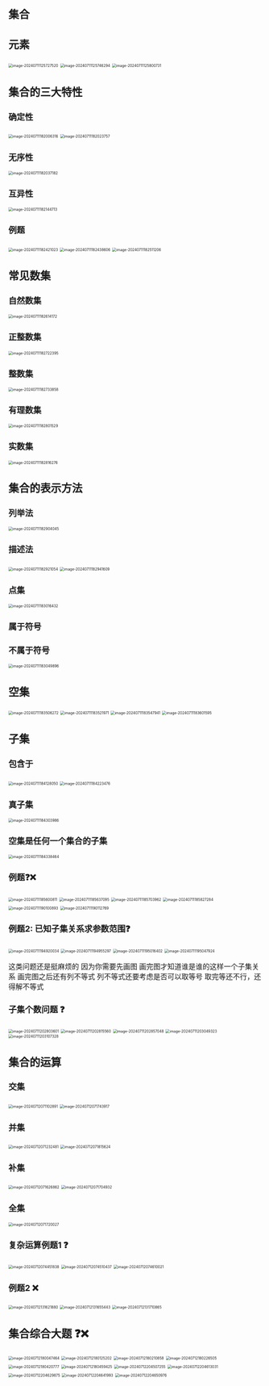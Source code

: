 ## 集合

## 元素

<img src="/Users/yuebinghui/Documents/program/github/note/images/image-20240711125727520.png" alt="image-20240711125727520" style="zoom:50%;" />

<img src="/Users/yuebinghui/Documents/program/github/note/images/image-20240711125746294.png" alt="image-20240711125746294" style="zoom:50%;" />

<img src="/Users/yuebinghui/Documents/program/github/note/images/image-20240711125800731.png" alt="image-20240711125800731" style="zoom:50%;" />

## 集合的三大特性

### 确定性

<img src="/Users/yuebinghui/Documents/program/github/note/images/image-20240711182006316.png" alt="image-20240711182006316" style="zoom:50%;" />

<img src="/Users/yuebinghui/Documents/program/github/note/images/image-20240711182023757.png" alt="image-20240711182023757" style="zoom:50%;" />

### 无序性

<img src="/Users/yuebinghui/Documents/program/github/note/images/image-20240711182037182.png" alt="image-20240711182037182" style="zoom:50%;" />

### 互异性

<img src="/Users/yuebinghui/Documents/program/github/note/images/image-20240711182144713.png" alt="image-20240711182144713" style="zoom:50%;" />

### 例题

<img src="/Users/yuebinghui/Documents/program/github/note/images/image-20240711182421023.png" alt="image-20240711182421023" style="zoom:50%;" />

<img src="/Users/yuebinghui/Documents/program/github/note/images/image-20240711182438606.png" alt="image-20240711182438606" style="zoom:50%;" />

<img src="/Users/yuebinghui/Documents/program/github/note/images/image-20240711182511206.png" alt="image-20240711182511206" style="zoom:50%;" />

## 常见数集

### 自然数集

<img src="/Users/yuebinghui/Documents/program/github/note/images/image-20240711182614172.png" alt="image-20240711182614172" style="zoom:50%;" />

### 正整数集

<img src="/Users/yuebinghui/Documents/program/github/note/images/image-20240711182722395.png" alt="image-20240711182722395" style="zoom:50%;" />

### 整数集

<img src="/Users/yuebinghui/Documents/program/github/note/images/image-20240711182733858.png" alt="image-20240711182733858" style="zoom:50%;" />

### 有理数集

<img src="/Users/yuebinghui/Documents/program/github/note/images/image-20240711182801529.png" alt="image-20240711182801529" style="zoom:50%;" />

### 实数集

<img src="/Users/yuebinghui/Documents/program/github/note/images/image-20240711182816276.png" alt="image-20240711182816276" style="zoom:50%;" />

## 集合的表示方法

### 列举法

<img src="/Users/yuebinghui/Documents/program/github/note/images/image-20240711182904045.png" alt="image-20240711182904045" style="zoom:50%;" />

### 描述法

<img src="/Users/yuebinghui/Documents/program/github/note/images/image-20240711182921054.png" alt="image-20240711182921054" style="zoom:50%;" />

<img src="/Users/yuebinghui/Documents/program/github/note/images/image-20240711182941609.png" alt="image-20240711182941609" style="zoom:50%;" />

### 点集

<img src="/Users/yuebinghui/Documents/program/github/note/images/image-20240711183016432.png" alt="image-20240711183016432" style="zoom:50%;" />

### 属于符号

### 不属于符号

<img src="/Users/yuebinghui/Documents/program/github/note/images/image-20240711183049896.png" alt="image-20240711183049896" style="zoom:50%;" />

## 空集

<img src="/Users/yuebinghui/Documents/program/github/note/images/image-20240711183506272.png" alt="image-20240711183506272" style="zoom:50%;" />

<img src="/Users/yuebinghui/Documents/program/github/note/images/image-20240711183521971.png" alt="image-20240711183521971" style="zoom:50%;" />

<img src="/Users/yuebinghui/Documents/program/github/note/images/image-20240711183547941.png" alt="image-20240711183547941" style="zoom:50%;" />

<img src="/Users/yuebinghui/Documents/program/github/note/images/image-20240711183601595.png" alt="image-20240711183601595" style="zoom:50%;" />

## 子集

### 包含于

<img src="/Users/yuebinghui/Documents/program/github/note/images/image-20240711184128050.png" alt="image-20240711184128050" style="zoom:50%;" />

<img src="/Users/yuebinghui/Documents/program/github/note/images/image-20240711184223476.png" alt="image-20240711184223476" style="zoom:50%;" />

### 真子集

<img src="/Users/yuebinghui/Documents/program/github/note/images/image-20240711184303986.png" alt="image-20240711184303986" style="zoom:50%;" />

### 空集是任何一个集合的子集

<img src="/Users/yuebinghui/Documents/program/github/note/images/image-20240711184338464.png" alt="image-20240711184338464" style="zoom:50%;" />

### 例题❓❌

<img src="/Users/yuebinghui/Documents/program/github/note/images/image-20240711185600811.png" alt="image-20240711185600811" style="zoom:50%;" />

<img src="/Users/yuebinghui/Documents/program/github/note/images/image-20240711185637095.png" alt="image-20240711185637095" style="zoom:50%;" />

<img src="/Users/yuebinghui/Documents/program/github/note/images/image-20240711185703962.png" alt="image-20240711185703962" style="zoom:50%;" />

<img src="/Users/yuebinghui/Documents/program/github/note/images/image-20240711185827284.png" alt="image-20240711185827284" style="zoom:50%;" />

<img src="/Users/yuebinghui/Documents/program/github/note/images/image-20240711190100893.png" alt="image-20240711190100893" style="zoom:50%;" />

<img src="/Users/yuebinghui/Documents/program/github/note/images/image-20240711190112769.png" alt="image-20240711190112769" style="zoom:50%;" />

### 例题2: 已知子集关系求参数范围❓

<img src="/Users/yuebinghui/Documents/program/github/note/images/image-20240711194920034.png" alt="image-20240711194920034" style="zoom:50%;" />

<img src="/Users/yuebinghui/Documents/program/github/note/images/image-20240711194955297.png" alt="image-20240711194955297" style="zoom:50%;" />

<img src="/Users/yuebinghui/Documents/program/github/note/images/image-20240711195016402.png" alt="image-20240711195016402" style="zoom:50%;" />

<img src="/Users/yuebinghui/Documents/program/github/note/images/image-20240711195047924.png" alt="image-20240711195047924" style="zoom:50%;" />

这类问题还是挺麻烦的
因为你需要先画图
画完图才知道谁是谁的这样一个子集关系
画完图之后还有列不等式
列不等式还要考虑是否可以取等号
取完等还不行，还得解不等式

### 子集个数问题 ❓

<img src="/Users/yuebinghui/Documents/program/github/note/images/image-20240711202803601.png" alt="image-20240711202803601" style="zoom:50%;" />

<img src="/Users/yuebinghui/Documents/program/github/note/images/image-20240711202815560.png" alt="image-20240711202815560" style="zoom:50%;" />

<img src="/Users/yuebinghui/Documents/program/github/note/images/image-20240711202857048.png" alt="image-20240711202857048" style="zoom:50%;" />

<img src="/Users/yuebinghui/Documents/program/github/note/images/image-20240711203049323.png" alt="image-20240711203049323" style="zoom:50%;" />

<img src="/Users/yuebinghui/Documents/program/github/note/images/image-20240711203107328.png" alt="image-20240711203107328" style="zoom:50%;" />

## 集合的运算

### 交集

<img src="/Users/yuebinghui/Documents/program/github/note/images/image-20240712071102891.png" alt="image-20240712071102891" style="zoom:50%;" />

<img src="/Users/yuebinghui/Documents/program/github/note/images/image-20240712071743917.png" alt="image-20240712071743917" style="zoom:50%;" />

### 并集

<img src="/Users/yuebinghui/Documents/program/github/note/images/image-20240712071232481.png" alt="image-20240712071232481" style="zoom:50%;" />

<img src="/Users/yuebinghui/Documents/program/github/note/images/image-20240712071815624.png" alt="image-20240712071815624" style="zoom:50%;" />

### 补集

<img src="/Users/yuebinghui/Documents/program/github/note/images/image-20240712071626862.png" alt="image-20240712071626862" style="zoom:50%;" />

<img src="/Users/yuebinghui/Documents/program/github/note/images/image-20240712071704932.png" alt="image-20240712071704932" style="zoom:50%;" />

### 全集

<img src="/Users/yuebinghui/Documents/program/github/note/images/image-20240712071720027.png" alt="image-20240712071720027" style="zoom:50%;" />

### 复杂运算例题1 ❓

<img src="/Users/yuebinghui/Documents/program/github/note/images/image-20240712074451838.png" alt="image-20240712074451838" style="zoom:50%;" />

<img src="/Users/yuebinghui/Documents/program/github/note/images/image-20240712074510437.png" alt="image-20240712074510437" style="zoom:50%;" />

<img src="/Users/yuebinghui/Documents/program/github/note/images/image-20240712074610021.png" alt="image-20240712074610021" style="zoom:50%;" />

### 例题2 ❌

<img src="/Users/yuebinghui/Documents/program/github/note/images/image-20240712131621880.png" alt="image-20240712131621880" style="zoom:50%;" />

<img src="/Users/yuebinghui/Documents/program/github/note/images/image-20240712131655443.png" alt="image-20240712131655443" style="zoom:50%;" />

<img src="/Users/yuebinghui/Documents/program/github/note/images/image-20240712131710865.png" alt="image-20240712131710865" style="zoom:50%;" />

## 集合综合大题 ❓❌

<img src="/Users/yuebinghui/Documents/program/github/note/images/image-20240712180047464.png" alt="image-20240712180047464" style="zoom:50%;" />

<img src="/Users/yuebinghui/Documents/program/github/note/images/image-20240712180125202.png" alt="image-20240712180125202" style="zoom:50%;" />

<img src="/Users/yuebinghui/Documents/program/github/note/images/image-20240712180210858.png" alt="image-20240712180210858" style="zoom:50%;" />

<img src="/Users/yuebinghui/Documents/program/github/note/images/image-20240712180226505.png" alt="image-20240712180226505" style="zoom:50%;" />

<img src="/Users/yuebinghui/Documents/program/github/note/images/image-20240712180420777.png" alt="image-20240712180420777" style="zoom:50%;" />

<img src="/Users/yuebinghui/Documents/program/github/note/images/image-20240712180459425.png" alt="image-20240712180459425" style="zoom:50%;" />

<img src="/Users/yuebinghui/Documents/program/github/note/images/image-20240712204507255.png" alt="image-20240712204507255" style="zoom:50%;" />

<img src="/Users/yuebinghui/Documents/program/github/note/images/image-20240712204613031.png" alt="image-20240712204613031" style="zoom:50%;" />

<img src="/Users/yuebinghui/Documents/program/github/note/images/image-20240712204629875.png" alt="image-20240712204629875" style="zoom:50%;" />

<img src="/Users/yuebinghui/Documents/program/github/note/images/image-20240712204641993.png" alt="image-20240712204641993" style="zoom:50%;" />

<img src="/Users/yuebinghui/Documents/program/github/note/images/image-20240712204650976.png" alt="image-20240712204650976" style="zoom:50%;" />